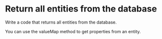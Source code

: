 # Return all entities from the database

Write a code that returns all entities from the database.

<div class="hint">You can use the valueMap method to get properties from an entity.</div>
